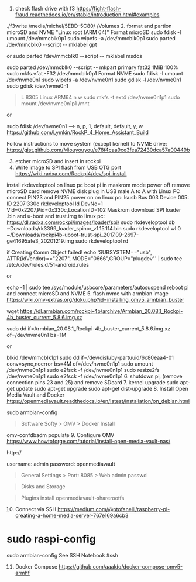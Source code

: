 1. check flash drive with f3
https://fight-flash-fraud.readthedocs.io/en/stable/introduction.html#examples

./f3write /media/michel/5EBD-5C80/
/Volumes
2. format and partion microSD and NVME "Linux root (ARM 64)"
Format microSD
sudo fdisk -l
umount /dev/mmcblk0p1
sudo wipefs -a /dev/mmcblk0p1
sudo parted /dev/mmcblk0 --script -- mklabel gpt

or sudo parted /dev/mmcblk0 --script -- mklabel msdos

sudo parted /dev/mmcblk0 --script -- mkpart primary fat32 1MiB 100%
sudo mkfs.vfat -F32 /dev/mmcblk0p1
Format NVME
sudo fdisk -l
umount /dev/nvme0n1
sudo wipefs -a /dev/nvme0n1
sudo gdisk -l /dev/nvme0n1
sudo gdisk /dev/nvme0n1
> L 8305 Linux ARM64
> n 
> w
sudo mkfs -t ext4 /dev/nvme0n1p1
sudo mount /dev/nvme0n1p1 /mnt

or

sudo fdisk /dev/nvme0n1 —> n, p, 1, default, default, y, w
https://github.com/Lymkin/RockP_4_Home_Assistant_Build

Follow instructions to move system (except kernel) to NVME drive:
https://gist.github.com/Miouyouyou/e78f4caa9ce3fea72430dca57a00449b

3. etcher microSD and insert in rockpi
4. Write image to SPI flash from USB OTG port
https://wiki.radxa.com/Rockpi4/dev/spi-install

install rkdeveloptool on linux pc
boot pi in maskrom mode
power off
remove microSD card
remove NVME disk
plug in USB male A to A with Linux PC
connect PIN23 and PIN25
power on
on linux pc:
lsusb
	Bus 003 Device 005: ID 2207:330c
rkdeveloptool ld
    DevNo=1	Vid=0x2207,Pid=0x330c,LocationID=102	Maskrom
download SPI loader .bin and u-boot and trust.img to linux pc:
https://dl.radxa.com/rockpi/images/loader/spi/
sudo rkdeveloptool db ~Downloads/rk3399_loader_spinor_v1.15.114.bin
sudo rkdeveloptool wl 0 ~/Downloads/rockpi4b-uboot-trust-spi_2017.09-2697-ge41695afe3_20201219.img
sudo rkdeveloptool rd

if Creating Comm Object failed!
echo 'SUBSYSTEM=="usb", ATTR{idVendor}=="2207", MODE="0666",GROUP="plugdev"' | sudo tee /etc/udev/rules.d/51-android.rules

or

echo -1 | sudo tee /sys/module/usbcore/parameters/autosuspend
reboot pi and connect microSD and NVME
5. flash nvme with armbian image
https://wiki.omv-extras.org/doku.php?id=installing_omv5_armbian_buster

wget https://dl.armbian.com/rockpi-4b/archive/Armbian_20.08.1_Rockpi-4b_buster_current_5.8.6.img.xz

sudo dd if=Armbian_20.08.1_Rockpi-4b_buster_current_5.8.6.img.xz of=/dev/nvme0n1 bs=1M

or

blkid /dev/mmcblk1p1
sudo dd if=/dev/disk/by-partuuid/6c80eaa4-01 conv=sync,noerror bs=4M of=/dev/nvme0n1p1
sudo umount /dev/nvme0n1p1
sudo e2fsck -f /dev/nvme0n1p1
sudo resize2fs /dev/nvme0n1p1
sudo e2fsck -f /dev/nvme0n1p1
6. shutdown pi, (remove connection pins 23 and 25) and remove SDcard
7. kernel upgrade
sudo apt-get update
sudo apt-get upgrade
sudo apt-get dist-upgrade
8. Install Open Media Vault and Docker
https://openmediavault.readthedocs.io/en/latest/installation/on_debian.html

sudo armbian-config
>	Software
>	Softy
	> OMV
	> Docker
>	Install

omv-confdbadm populate
9. Configure OMV
https://www.howtoforge.com/tutorial/install-open-media-vault-nas/

http://<IP or hostname>

username: admin
password: openmediavault

> General Settings
	> Port: 8085
	> Web admin passwd

> Disks and Storage

> Plugins
> install openmediavault-sharerootfs
10. Connect via SSH
https://medium.com/@ptofanelli/raspberry-pi-creating-a-home-media-server-767e169a6cb3

# sudo raspi-config
sudo armbian-config
See SSH Notebook #ssh

11. Docker Compose
https://github.com/aaaldo/docker-compose-omv5-armhf
